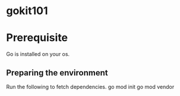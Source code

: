 # gokit101

# Prerequisite
Go is installed on your os.

## Preparing the environment
Run the following to fetch dependencies.
go mod init
go mod vendor
